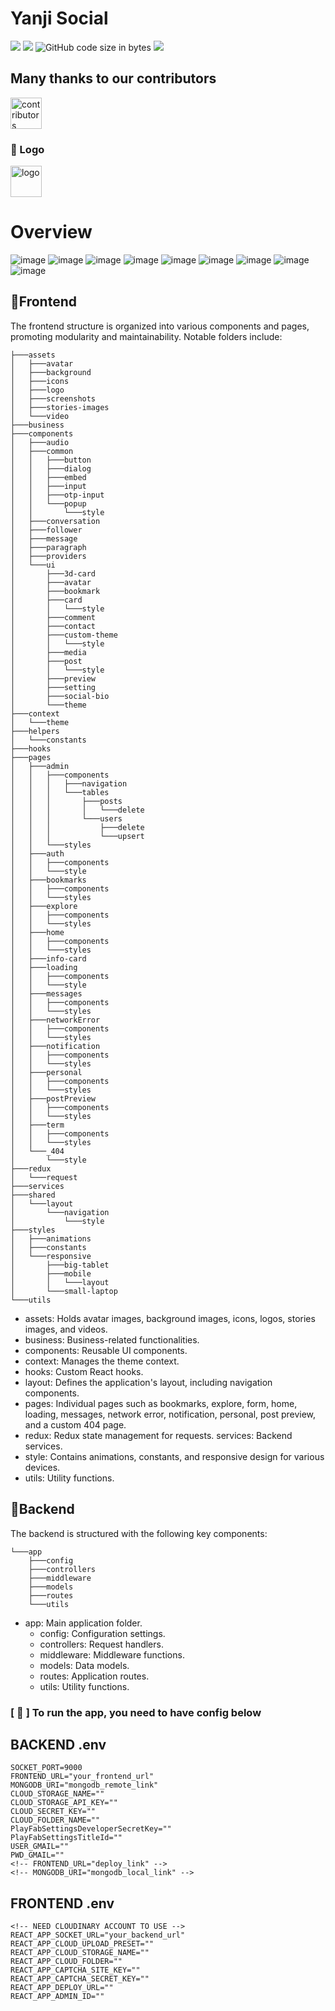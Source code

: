 # Yanji Social

<img src="https://img.shields.io/github/stars/ngtrgiabao/yanji-social"/> <img src="https://img.shields.io/github/issues/ngtrgiabao/yanji-social"/> ![GitHub code size in bytes](https://img.shields.io/github/languages/code-size/ngtrgiabao/yanji-social) <img src="https://img.shields.io/github/license/ngtrgiabao/yanji-social"/>

## Many thanks to our contributors
<p>
<a href="https://github.com/ngtrgiabao/yanji-social/graphs/contributors"><img src="https://contrib.rocks/image?repo=ngtrgiabao/yanji-social" width="50px" height="50px" alt="contributors"/></a>
</p>

### 🍍 Logo
<img src="https://github.com/ngtrgiabao/yanji-social/assets/95952006/6c1efcec-17cd-469f-aa45-495d0bb70a90" width="50px" height="50px" alt="logo"/>

# Overview

![image](frontend/src/assets/screenshots/image-1.png)
![image](frontend/src/assets/screenshots/image-2.png)
![image](frontend/src/assets/screenshots/image-3.png)
![image](frontend/src/assets/screenshots/image-4.png)
![image](frontend/src/assets/screenshots/image-5.png)
![image](frontend/src/assets/screenshots/image-6.png)
![image](frontend/src/assets/screenshots/image-7.png)
![image](frontend/src/assets/screenshots/image-8.png)
![image](frontend/src/assets/screenshots/image-9.png)

## 🌳Frontend
The frontend structure is organized into various components and pages, promoting modularity and maintainability. Notable folders include:

```
├───assets
│   ├───avatar
│   ├───background
│   ├───icons
│   ├───logo
│   ├───screenshots
│   ├───stories-images
│   └───video
├───business
├───components
│   ├───audio
│   ├───common
│   │   ├───button
│   │   ├───dialog
│   │   ├───embed
│   │   ├───input
│   │   ├───otp-input
│   │   └───popup
│   │       └───style
│   ├───conversation
│   ├───follower
│   ├───message
│   ├───paragraph
│   ├───providers
│   └───ui
│       ├───3d-card
│       ├───avatar
│       ├───bookmark
│       ├───card
│       │   └───style
│       ├───comment
│       ├───contact
│       ├───custom-theme
│       │   └───style
│       ├───media
│       ├───post
│       │   └───style
│       ├───preview
│       ├───setting
│       ├───social-bio
│       └───theme
├───context
│   └───theme
├───helpers
│   └───constants
├───hooks
├───pages
│   ├───admin
│   │   ├───components
│   │   │   ├───navigation
│   │   │   └───tables
│   │   │       ├───posts
│   │   │       │   └───delete
│   │   │       └───users
│   │   │           ├───delete
│   │   │           └───upsert
│   │   └───styles
│   ├───auth
│   │   ├───components
│   │   └───style
│   ├───bookmarks
│   │   ├───components
│   │   └───styles
│   ├───explore
│   │   ├───components
│   │   └───styles
│   ├───home
│   │   ├───components
│   │   └───styles
│   ├───info-card
│   ├───loading
│   │   ├───components
│   │   └───style
│   ├───messages
│   │   ├───components
│   │   └───styles
│   ├───networkError
│   │   ├───components
│   │   └───styles
│   ├───notification
│   │   ├───components
│   │   └───styles
│   ├───personal
│   │   ├───components
│   │   └───styles
│   ├───postPreview
│   │   ├───components
│   │   └───styles
│   ├───term
│   │   ├───components
│   │   └───styles
│   └───_404
│       └───style
├───redux
│   └───request
├───services
├───shared
│   └───layout
│       └───navigation
│           └───style
├───styles
│   ├───animations
│   ├───constants
│   └───responsive
│       ├───big-tablet
│       ├───mobile
│       │   └───layout
│       └───small-laptop
└───utils
```

- assets: Holds avatar images, background images, icons, logos, stories images, and videos.
- business: Business-related functionalities.
- components: Reusable UI components.
- context: Manages the theme context.
- hooks: Custom React hooks.
- layout: Defines the application's layout, including navigation components.
- pages: Individual pages such as bookmarks, explore, form, home, loading, messages, network error, notification, personal, post preview, and a custom 404 page.
- redux: Redux state management for requests.
services: Backend services.
- style: Contains animations, constants, and responsive design for various devices.
- utils: Utility functions.

## 🌳Backend
The backend is structured with the following key components:
```
└───app
    ├───config
    ├───controllers
    ├───middleware
    ├───models
    ├───routes
    └───utils
```
- app: Main application folder.
  - config: Configuration settings.
  - controllers: Request handlers.
  - middleware: Middleware functions.
  - models: Data models.
  - routes: Application routes.
  - utils: Utility functions.

### [ 🥰 ] To run the app, you need to have config below

## BACKEND .env

<!-- ----- BACKEND .env ----- -->
```
SOCKET_PORT=9000
FRONTEND_URL="your_frontend_url"
MONGODB_URI="mongodb_remote_link"
CLOUD_STORAGE_NAME=""
CLOUD_STORAGE_API_KEY=""
CLOUD_SECRET_KEY=""
CLOUD_FOLDER_NAME=""
PlayFabSettingsDeveloperSecretKey=""
PlayFabSettingsTitleId=""
USER_GMAIL=""
PWD_GMAIL=""
<!-- FRONTEND_URL="deploy_link" -->
<!-- MONGODB_URI="mongodb_local_link" -->
```

## FRONTEND .env
```
<!-- NEED CLOUDINARY ACCOUNT TO USE -->
REACT_APP_SOCKET_URL="your_backend_url"
REACT_APP_CLOUD_UPLOAD_PRESET=""
REACT_APP_CLOUD_STORAGE_NAME=""
REACT_APP_CLOUD_FOLDER=""
REACT_APP_CAPTCHA_SITE_KEY=""
REACT_APP_CAPTCHA_SECRET_KEY=""
REACT_APP_DEPLOY_URL=""
REACT_APP_ADMIN_ID=""
```
